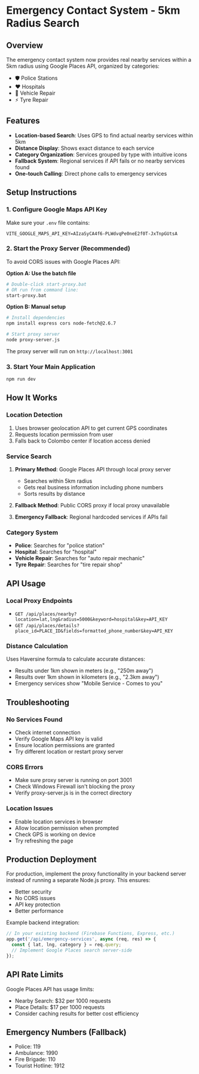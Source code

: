 # Emergency Contact System - 5km Radius Search

## Overview
The emergency contact system now provides real nearby services within a 5km radius using Google Places API, organized by categories:
- 🛡️ Police Stations
- ❤️ Hospitals 
- 🔧 Vehicle Repair
- ⚡ Tyre Repair

## Features
- **Location-based Search**: Uses GPS to find actual nearby services within 5km
- **Distance Display**: Shows exact distance to each service
- **Category Organization**: Services grouped by type with intuitive icons
- **Fallback System**: Regional services if API fails or no nearby services found
- **One-touch Calling**: Direct phone calls to emergency services

## Setup Instructions

### 1. Configure Google Maps API Key
Make sure your `.env` file contains:
```
VITE_GOOGLE_MAPS_API_KEY=AIzaSyCA4f6-PLWdvqPe0neE2f0T-JxTnpGUtsA
```

### 2. Start the Proxy Server (Recommended)
To avoid CORS issues with Google Places API:

**Option A: Use the batch file**
```bash
# Double-click start-proxy.bat
# OR run from command line:
start-proxy.bat
```

**Option B: Manual setup**
```bash
# Install dependencies
npm install express cors node-fetch@2.6.7

# Start proxy server
node proxy-server.js
```

The proxy server will run on `http://localhost:3001`

### 3. Start Your Main Application
```bash
npm run dev
```

## How It Works

### Location Detection
1. Uses browser geolocation API to get current GPS coordinates
2. Requests location permission from user
3. Falls back to Colombo center if location access denied

### Service Search
1. **Primary Method**: Google Places API through local proxy server
   - Searches within 5km radius
   - Gets real business information including phone numbers
   - Sorts results by distance

2. **Fallback Method**: Public CORS proxy if local proxy unavailable

3. **Emergency Fallback**: Regional hardcoded services if APIs fail

### Category System
- **Police**: Searches for "police station"
- **Hospital**: Searches for "hospital" 
- **Vehicle Repair**: Searches for "auto repair mechanic"
- **Tyre Repair**: Searches for "tire repair shop"

## API Usage

### Local Proxy Endpoints
- `GET /api/places/nearby?location=lat,lng&radius=5000&keyword=hospital&key=API_KEY`
- `GET /api/places/details?place_id=PLACE_ID&fields=formatted_phone_number&key=API_KEY`

### Distance Calculation
Uses Haversine formula to calculate accurate distances:
- Results under 1km shown in meters (e.g., "250m away")
- Results over 1km shown in kilometers (e.g., "2.3km away")
- Emergency services show "Mobile Service - Comes to you"

## Troubleshooting

### No Services Found
- Check internet connection
- Verify Google Maps API key is valid
- Ensure location permissions are granted
- Try different location or restart proxy server

### CORS Errors
- Make sure proxy server is running on port 3001
- Check Windows Firewall isn't blocking the proxy
- Verify proxy-server.js is in the correct directory

### Location Issues
- Enable location services in browser
- Allow location permission when prompted
- Check GPS is working on device
- Try refreshing the page

## Production Deployment

For production, implement the proxy functionality in your backend server instead of running a separate Node.js proxy. This ensures:
- Better security
- No CORS issues
- API key protection
- Better performance

Example backend integration:
```javascript
// In your existing backend (Firebase Functions, Express, etc.)
app.get('/api/emergency-services', async (req, res) => {
  const { lat, lng, category } = req.query;
  // Implement Google Places search server-side
});
```

## API Rate Limits

Google Places API has usage limits:
- Nearby Search: $32 per 1000 requests
- Place Details: $17 per 1000 requests
- Consider caching results for better cost efficiency

## Emergency Numbers (Fallback)
- Police: 119
- Ambulance: 1990
- Fire Brigade: 110
- Tourist Hotline: 1912